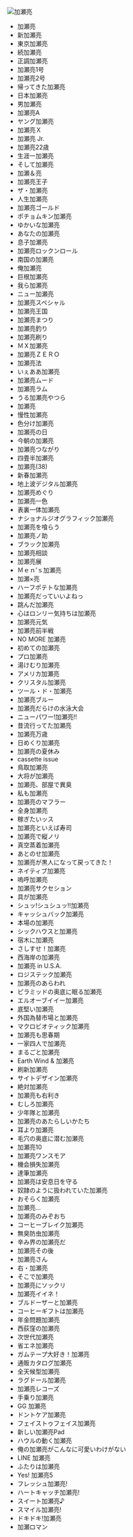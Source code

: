 <img src="http://www.iza.ne.jp/images/news/20081219/138326_c450.jpg" alt="加瀬亮">


* 加瀬亮
* 新加瀬亮
* 東京加瀬亮
* 続加瀬亮
* 正調加瀬亮
* 加瀬亮1号
* 加瀬亮2号
* 帰ってきた加瀬亮
* 日本加瀬亮
* 男加瀬亮
* 加瀬亮A
* ヤング加瀬亮
* 加瀬亮Ｘ
* 加瀬亮 Jr.
* 加瀬亮22歳
* 生涯一加瀬亮
* そして加瀬亮
* 加瀬＆亮
* 加瀬亮王子
* ザ・加瀬亮
* 人生加瀬亮
* 加瀬亮ゴールド
* ポチョムキン加瀬亮
* ゆかいな加瀬亮
* あなたの加瀬亮
* 息子加瀬亮
* 加瀬亮ロックンロール
* 南国の加瀬亮
* 俺加瀬亮
* 巨根加瀬亮
* 我ら加瀬亮
* ニュー加瀬亮
* 加瀬亮スペシャル
* 加瀬亮王国
* 加瀬亮まつり
* 加瀬亮釣り
* 加瀬亮刷り
* ＭＸ加瀬亮
* 加瀬亮ＺＥＲＯ
* 加瀬亮法
* いぇああ加瀬亮
* 加瀬亮ムード
* 加瀬亮ラム
* うる加瀬亮やつら
* 加瀬亮
* 慢性加瀬亮
* 色分け加瀬亮
* 加瀬亮の日
* 今朝の加瀬亮
* 加瀬亮つながり
* 四畳半加瀬亮
* 加瀬亮(38)
* 新春加瀬亮
* 地上波デジタル加瀬亮
* 加瀬亮めぐり
* 加瀬亮一色
* 表裏一体加瀬亮
* ナショナルジオグラフィック加瀬亮
* 加瀬亮を喰らう
* 加瀬亮ノ助
* ブラック加瀬亮
* 加瀬亮相談
* 加瀬亮展
* Ｍｅｎ’ｓ加瀬亮
* 加瀬×亮
* ハーフポテトな加瀬亮
* 加瀬亮だっていいよねっ
* 跳んだ加瀬亮
* 心はロンリー気持ちは加瀬亮
* 加瀬亮元気
* 加瀬亮前半戦
* NO MORE 加瀬亮
* 初めての加瀬亮
* プロ加瀬亮
* 湯けむり加瀬亮
* アメリカ加瀬亮
* クリスタル加瀬亮
* ツール・ド・加瀬亮
* 加瀬亮ブルー
* 加瀬亮だらけの水泳大会
* ニューパワー!加瀬亮!!
* 昔流行ってた加瀬亮
* 加瀬亮万歳
* 日めくり加瀬亮
* 加瀬亮の夏休み
* cassette issue
* 鳥取加瀬亮
* 大将が加瀬亮
* 加瀬亮、部屋で異臭
* 私も加瀬亮
* 加瀬亮のマフラー
* 全身加瀬亮
* 稼ぎたいッス
* 加瀬亮といえば寿司
* 加瀬亮で縦ノリ
* 真空蒸着加瀬亮
* あとのせ加瀬亮
* 加瀬亮が黒人になって戻ってきた！
* ネイティブ加瀬亮
* 嗚呼加瀬亮
* 加瀬亮サクセション
* 具が加瀬亮
* シュッ!シュシュッ!!加瀬亮
* キャッシュバック加瀬亮
* 本場の加瀬亮
* シックハウスと加瀬亮
* 宿木に加瀬亮
* さしすせ！加瀬亮
* 西海岸の加瀬亮
* 加瀬亮 in U.S.A.
* ロジステック加瀬亮
* 加瀬亮のあらわれ
* ピラミッドの奥底に眠る加瀬亮
* エルオーブイイー加瀬亮
* 底堅い加瀬亮
* 外国為替市場と加瀬亮
* マクロビオティック加瀬亮
* 加瀬亮も思春期
* 一家四人で加瀬亮
* まるごと加瀬亮
* Earth Wind & 加瀬亮 
* 刷新加瀬亮
* サイトデザイン加瀬亮
* 絶対加瀬亮
* 加瀬亮も右利き
* むしろ加瀬亮
* 少年隊と加瀬亮
* 加瀬亮のあたらしいかたち
* 耳より加瀬亮
* 毛穴の奥底に潜む加瀬亮
* 加瀬亮10
* 加瀬亮ワンスモア
* 機会損失加瀬亮
* 達筆加瀬亮
* 加瀬亮は安息日を守る
* 奴隷のように扱われていた加瀬亮
* おそらく加瀬亮
* 加瀬亮…
* 加瀬亮のみぞおち
* コーヒーブレイク加瀬亮
* 無臭防虫加瀬亮
* 辛み界の加瀬亮だ
* 加瀬亮その後
* 加瀬亮さん
* 右・加瀬亮
* そこで加瀬亮
* 加瀬亮にソックリ
* 加瀬亮イイネ！
* ブルドーザーと加瀬亮
* コーヒーギフトは加瀬亮
* 年金問題加瀬亮
* 西荻窪の加瀬亮
* 次世代加瀬亮
* 省エネ加瀬亮
* ガムテープ大好き！加瀬亮
* 通販カタログ加瀬亮
* 全天候型加瀬亮
* ラグドール加瀬亮
* 加瀬亮レコーズ
* 手乗り加瀬亮
* GG 加瀬亮
* ドントケア加瀬亮
* フェイストゥフェイス加瀬亮
* 新しい加瀬亮Pad
* ハウルの動く加瀬亮
* 俺の加瀬亮がこんなに可愛いわけがない
* LINE 加瀬亮
* ふたりは加瀬亮
* Yes! 加瀬亮5
* フレッシュ加瀬亮!
* ハートキャッチ加瀬亮!
* スイート加瀬亮♪
* スマイル加瀬亮!
* ドキドキ!加瀬亮
* 加瀬ロマン

